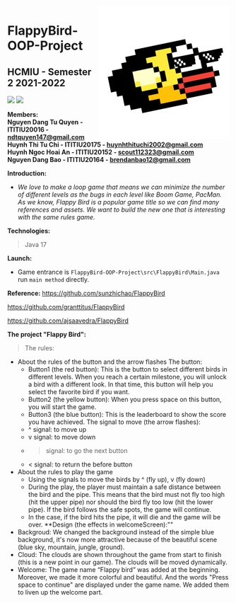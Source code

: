 <img src="src/resources/icon.png" align="right" width="300" height="300"/>

# FlappyBird-OOP-Project
## HCMIU - Semester 2 2021-2022
![](https://img.shields.io/badge/java-17-blue)
![](https://img.shields.io/badge/game-FlappyBird-brightgreen)

**Members:**  
**Nguyen Dang Tu Quyen - ITITIU20016 - ndtquyen147@gmail.com**  
**Huynh Thi Tu Chi - ITITIU20175 - huynhthituchi2002@gmail.com**  
**Huynh Ngoc Hoai An - ITITIU20152 - scout112323@gmail.com**  
**Nguyen Dang Bao - ITITIU20164 - brendanbao12@gmail.com**  

**Introduction:**  
* *We love to make a loop game that means we can minimize the number of different levels as the bugs in each level like Boom Game, PacMan.
As we know, Flappy Bird is a popular game title so we can find many references and assets. We want to build the new one that is interesting with the same rules game.*  

**Technologies:**
> Java 17

**Launch:**  
- Game entrance is `FlappyBird-OOP-Project\src\FlappyBird\Main.java` run `main method` directly.
 
**Reference:**
https://github.com/sunzhichao/FlappyBird

https://github.com/granttitus/FlappyBird

https://github.com/ajsaavedra/FlappyBird

**The project "Flappy Bird":**
> The rules:
  - About the rules of the button and the arrow flashes
    The button:
      + Button1 (the red button): This is the button to select different birds in different levels. When you reach a certain milestone, you will unlock a bird with a           different look. In that time, this button will help you select the favorite bird if you want.
      + Button2 (the yellow button): When you press space on this button, you will start the game.
      + Button3 (the blue button): This is the leaderboard to show the score you have achieved.
    The signal to move (the arrow flashes):
      + ^ signal: to move up
      + v signal: to move down
      + > signal: to go the next button
      + < signal: to return the before button
  - About the rules to play the game
      + Using the signals to move the birds by ^ (fly up), v (fly down)
      + During the play, the player must maintain a safe distance between the bird and the pipe. This means that the bird must not fly too high (hit the upper pipe)           nor should the bird fly too low (hit the lower pipe). If the bird follows the safe spots, the game will continue.
      + In the case, if the bird hits the pipe, it will die and the game will be over.
**Design (the effects in welcomeScreen):""
  - Backgroud: We changed the background instead of the simple blue background, it's now more attractive because of the beautiful scene (blue sky, mountain, jungle, ground).
  - Cloud: The clouds are shown throughout the game from start to finish (this is a new point in our game). The clouds will be moved dynamically.
  - Welcome: The game name “Flappy bird” was added at the beginning. Moreover, we made it more colorful and beautiful. And the words "Press space to continue" are displayed under the game name. We added them to liven up the welcome part.

